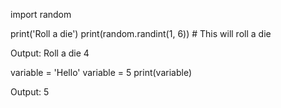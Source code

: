 import random

print('Roll a die')
print(random.randint(1, 6)) # This will roll a die


Output:
Roll a die
4

variable = 'Hello'
variable = 5
print(variable)

Output:
5


